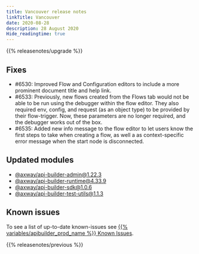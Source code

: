 ```yaml
---
title: Vancouver release notes
linkTitle: Vancouver
date: 2020-08-28
description: 28 August 2020
Hide_readingtime: true
---
```


{{% releasenotes/upgrade %}}
## Fixes

* #6530: Improved Flow and Configuration editors to include a more prominent document title and help link.
* #6533: Previously, new flows created from the Flows tab would not be able to be run using the debugger within the flow editor. They also required env, config, and request (as an object type) to be provided by their flow-trigger. Now, these parameters are no longer required, and the debugger works out of the box.
* #6535: Added new info message to the flow editor to let users know the first steps to take when creating a flow, as well a as context-specific error message when the start node is disconnected.

## Updated modules

* [@axway/api-builder-admin@1.22.3](https://www.npmjs.com/package/@axway/api-builder-admin/v/1.22.3)
* [@axway/api-builder-runtime@4.33.9](https://www.npmjs.com/package/@axway/api-builder-runtime/v/4.33.9)
* [@axway/api-builder-sdk@1.0.6](https://www.npmjs.com/package/@axway/api-builder-sdk/v/1.0.6)
* [@axway/api-builder-test-utils@1.1.3](https://www.npmjs.com/package/@axway/api-builder-test-utils/v/1.1.3)

## Known issues

To see a list of up-to-date known-issues see [{{% variables/apibuilder_prod_name %}} Known Issues](/docs/known_issues).

{{% releasenotes/previous %}}
